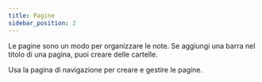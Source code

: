 ```yaml
---
title: Pagine
sidebar_position: 2
---
```


Le pagine sono un modo per organizzare le note.
Se aggiungi una barra nel titolo di una pagina, puoi creare delle cartelle.

Usa la pagina di navigazione per creare e gestire le pagine.
